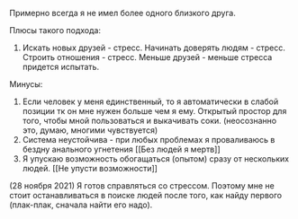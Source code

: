 Примерно всегда я не имел более одного близкого друга.

Плюсы такого подхода:
1. Искать новых друзей - стресс. Начинать доверять людям - стресс. Строить отношения - стресс. Меньше друзей - меньше стресса придется испытать.

Минусы:
1. Если человек у меня единственный, то я автоматически в слабой позиции тк он мне нужен больше чем я ему. Открытый простор для того, чтобы мной пользоваться и выкачивать соки. (неосознанно это, думаю, многими чувствуется)
2. Система неустойчива - при любых проблемах я проваливаюсь в бездну анального угнетения [[Без людей я мертв]]
3. Я упускаю возможность обогащаться (опытом) сразу от нескольких людей. [[Не упусти возможности]]

(28 ноября 2021) Я готов справляться со стрессом. Поэтому мне не стоит останавливаться в поиске людей после того, как найду первого (плак-плак, сначала найти его надо).